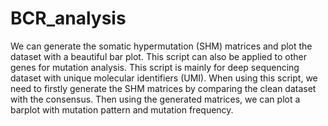 # BCR_analysis
We can generate the somatic hypermutation (SHM) matrices and plot the dataset with a beautiful bar plot.
This script can also be applied to other genes for mutation analysis.
This script is mainly for deep sequencing dataset with unique molecular identifiers (UMI).
When using this script, we need to firstly generate the SHM matrices by comparing the clean dataset with the consensus.
Then using the generated matrices, we can plot a barplot with mutation pattern and mutation frequency.
